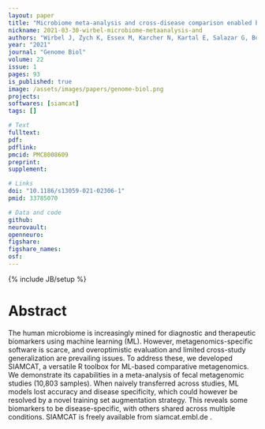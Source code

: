 ```yaml
---
layout: paper
title: "Microbiome meta-analysis and cross-disease comparison enabled by the SIAMCAT machine learning toolbox"
nickname: 2021-03-30-wirbel-microbiome-metaanalysis-and
authors: "Wirbel J, Zych K, Essex M, Karcher N, Kartal E, Salazar G, Bork P, Sunagawa S, Zeller G"
year: "2021"
journal: "Genome Biol"
volume: 22
issue: 1
pages: 93
is_published: true
image: /assets/images/papers/genome-biol.png
projects:
softwares: [siamcat]
tags: []

# Text
fulltext:
pdf:
pdflink:
pmcid: PMC8008609
preprint:
supplement:

# Links
doi: "10.1186/s13059-021-02306-1"
pmid: 33785070

# Data and code
github:
neurovault:
openneuro:
figshare:
figshare_names:
osf:
---
```

{% include JB/setup %}

# Abstract

The human microbiome is increasingly mined for diagnostic and therapeutic biomarkers using machine learning (ML). However, metagenomics-specific software is scarce, and overoptimistic evaluation and limited cross-study generalization are prevailing issues. To address these, we developed SIAMCAT, a versatile R toolbox for ML-based comparative metagenomics. We demonstrate its capabilities in a meta-analysis of fecal metagenomic studies (10,803 samples). When naively transferred across studies, ML models lost accuracy and disease specificity, which could however be resolved by a novel training set augmentation strategy. This reveals some biomarkers to be disease-specific, with others shared across multiple conditions. SIAMCAT is freely available from siamcat.embl.de .
